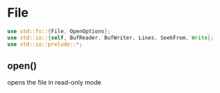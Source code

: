 # File
```rust
use std::fs::{File, OpenOptions};
use std::io::{self, BufReader, BufWriter, Lines, SeekFrom, Write};
use std::io::prelude::*;
```

## open()
opens the file in read-only mode
